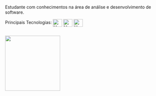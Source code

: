 Estudante com conhecimentos na área de análise e desenvolvimento de software.
  
Principais Tecnologias: 
  <img align="center" alt="Hen-React" height="25" width="30" src="https://cdn.jsdelivr.net/gh/devicons/devicon/icons/html5/html5-plain.svg">
  <img align="center" alt="Hen-React" height="25" width="30" src="https://cdn.jsdelivr.net/gh/devicons/devicon/icons/css3/css3-plain.svg" />
  <img align="center" alt="Hen-React" height="25" width="30" src="https://cdn.jsdelivr.net/gh/devicons/devicon/icons/javascript/javascript-plain.svg" />
  
##

<div>
  <img height="180em" src="https://github-readme-stats.vercel.app/api/top-langs/?username=henriquexaud&layout=compact&langs_count=16&theme=dark"/>
</div>
